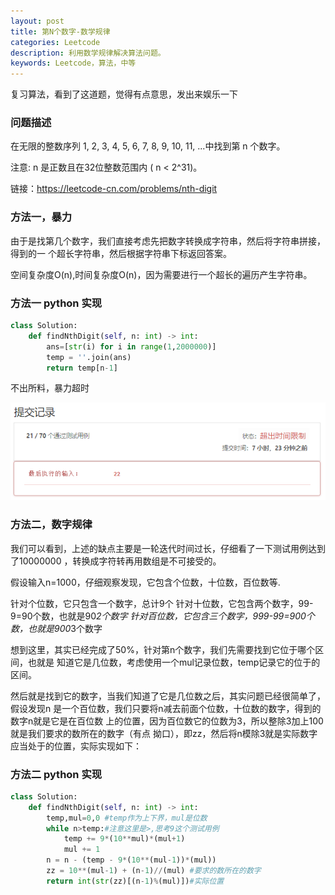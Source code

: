 ```yaml
---
layout: post
title: 第N个数字-数学规律
categories: Leetcode
description: 利用数学规律解决算法问题。
keywords: Leetcode，算法，中等
---
```


复习算法，看到了这道题，觉得有点意思，发出来娱乐一下

### 问题描述

在无限的整数序列 1, 2, 3, 4, 5, 6, 7, 8, 9, 10, 11, ...中找到第 n 个数字。

注意:
n 是正数且在32位整数范围内 ( n < 2^31)。

链接：https://leetcode-cn.com/problems/nth-digit

### 方法一，暴力
由于是找第几个数字，我们直接考虑先把数字转换成字符串，然后将字符串拼接，得到的一
个超长字符串，然后根据字符串下标返回答案。

空间复杂度O(n),时间复杂度O(n)，因为需要进行一个超长的遍历产生字符串。


### 方法一 python 实现

```python
class Solution:
    def findNthDigit(self, n: int) -> int:
        ans=[str(i) for i in range(1,2000000)]
        temp = ''.join(ans)
        return temp[n-1]
```

不出所料，暴力超时

![Image text](/images/blog/the_numbers_tijiao.png)

### 方法二，数字规律

我们可以看到，上述的缺点主要是一轮迭代时间过长，仔细看了一下测试用例达到了10000000
，转换成字符转再用数组是不可接受的。

假设输入n=1000，仔细观察发现，它包含个位数，十位数，百位数等.

针对个位数，它只包含一个数字，总计9个
针对十位数，它包含两个数字，99-9=90个数，也就是90*2个数字
针对百位数，它包含三个数字，999-99=900个数，也就是900*3个数字

想到这里，其实已经完成了50%，针对第n个数字，我们先需要找到它位于哪个区间，也就是
知道它是几位数，考虑使用一个mul记录位数，temp记录它的位于的区间。

然后就是找到它的数字，当我们知道了它是几位数之后，其实问题已经很简单了，假设发现n
是一个百位数，我们只要将n减去前面个位数，十位数的数字，得到的数字n就是它是在百位数
上的位置，因为百位数它的位数为3，所以整除3加上100就是我们要求的数所在的数字（有点
拗口），即zz，然后将n模除3就是实际数字应当处于的位置，实际实现如下：

### 方法二 python 实现

```python
class Solution:
    def findNthDigit(self, n: int) -> int:
        temp,mul=0,0 #temp作为上下界，mul是位数
        while n>temp:#注意这里是>,思考9这个测试用例
            temp += 9*(10**mul)*(mul+1)
            mul += 1
        n = n - (temp - 9*(10**(mul-1))*(mul))
        zz = 10**(mul-1) + (n-1)//(mul) #要求的数所在的数字
        return int(str(zz)[(n-1)%(mul)])#实际位置
```



